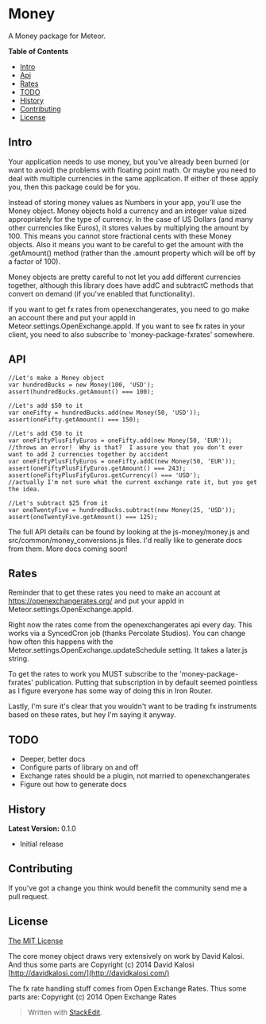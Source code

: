 
# Money

A Money package for Meteor.

**Table of Contents**

- [Intro](#intro)
- [Api](#Api)
- [Rates](#rates)
- [TODO](#todo)
- [History](#history)
- [Contributing](#contributing)
- [License](#license)

## Intro
Your application needs to use money, but you've already been burned (or want to avoid) the problems with floating point math.  Or maybe you need to deal with multiple currencies in the same application.  If either of these apply you, then this package could be for you.

Instead of storing money values as Numbers in your app, you'll use the Money object.  Money objects hold a currency and an integer value sized appropriately for the type of currency.  In the case of US Dollars (and many other currencies like Euros), it stores values by multiplying the amount by 100.  This means you cannot store fractional cents with these Money objects.  Also it means you want to be careful to get the amount with the .getAmount() method (rather than the .amount property which will be off by a factor of 100).

Money objects are pretty careful to not let you add different currencies together, although this library does have addC and subtractC methods that convert on demand (if you've enabled that functionality).

If you want to get fx rates from openexchangerates, you need to go make an account there and put your appId in Meteor.settings.OpenExchange.appId.  If you want to see fx rates in your client, you need to also subscribe to 'money-package-fxrates' somewhere.

## API

    //Let's make a Money object
    var hundredBucks = new Money(100, 'USD');
    assert(hundredBucks.getAmount() === 100);

    //Let's add $50 to it
    var oneFifty = hundredBucks.add(new Money(50, 'USD'));
    assert(oneFifty.getAmount() === 150);

    //Let's add €50 to it
    var oneFiftyPlusFifyEuros = oneFifty.add(new Money(50, 'EUR'));
    //throws an error!  Why is that?  I assure you that you don't ever want to add 2 currencies together by accident
    var oneFiftyPlusFifyEuros = oneFifty.addC(new Money(50, 'EUR'));
    assert(oneFiftyPlusFifyEuros.getAmount() === 243);
    assert(oneFiftyPlusFifyEuros.getCurrency() === 'USD');
    //actually I'm not sure what the current exchange rate it, but you get the idea.

    //Let's subtract $25 from it
    var oneTwentyFive = hundredBucks.subtract(new Money(25, 'USD'));
    assert(oneTwentyFive.getAmount() === 125);



The full API details can be found by looking at the js-money/money.js and src/common/money_conversions.js files.  I'd really like to generate docs from them.  More docs coming soon!

## Rates
Reminder that to get these rates you need to make an account at https://openexchangerates.org/ and put your appId in Meteor.settings.OpenExchange.appId.

Right now the rates come from the openexchangerates api every day.  This works via a SyncedCron job (thanks Percolate Studios).  You can change how often this happens with the Meteor.settings.OpenExchange.updateSchedule setting.  It takes a later.js string.

To get the rates to work you MUST subscribe to the 'money-package-fxrates' publication.  Putting that subscription in by default seemed pointless as I figure everyone has some way of doing this in Iron Router.

Lastly, I'm sure it's clear that you wouldn't want to be trading fx instruments based on these rates, but hey I'm saying it anyway.

## TODO
* Deeper, better docs
* Configure parts of library on and off
* Exchange rates should be a plugin, not married to openexchangerates
* Figure out how to generate docs

## History
**Latest Version:** 0.1.0
- Initial release

## Contributing
If you've got a change you think would benefit the community send me a pull request.

## License
[The MIT License](http://opensource.org/licenses/MIT)

The core money object draws very extensively on work by David Kalosi. And thus some parts are
Copyright (c) 2014 David Kalosi [http://davidkalosi.com/](http://davidkalosi.com/)

The fx rate handling stuff comes from Open Exchange Rates.  Thus some parts are:
Copyright (c) 2014 Open Exchange Rates

> Written with [StackEdit](https://stackedit.io/).
